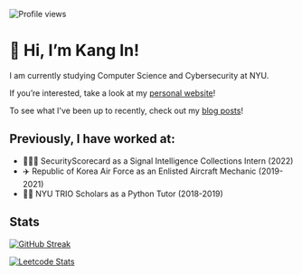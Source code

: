 ![Profile views](https://gpvc.arturio.dev/kip218)
# 👋 Hi, I’m Kang In!

I am currently studying Computer Science and Cybersecurity at NYU.

If you’re interested, take a look at my [personal website](https://kangin.me)!

To see what I've been up to recently, check out my [blog posts](https://kangin.me/blog/)!

## Previously, I have worked at:
- 👨🏼‍💻 SecurityScorecard as a Signal Intelligence Collections Intern (2022)
- ✈️ Republic of Korea Air Force as an Enlisted Aircraft Mechanic (2019-2021)
- 👨‍🏫 NYU TRIO Scholars as a Python Tutor (2018-2019)

## Stats

<!-- [![Top Langs](https://github-readme-stats.vercel.app/api/top-langs/?username=kip218&layout=compact&theme=dark&exclude_repo=Intro-to-Game-Programming-CS3113)](https://github.com/anuraghazra/github-readme-stats) -->

[![GitHub Streak](http://github-readme-streak-stats.herokuapp.com?user=kip218&theme=dark)](https://git.io/streak-stats)

[![Leetcode Stats](https://leetcard.jacoblin.cool/kip218)](https://leetcode.com/kip218)

<!-- ![GitHub Activity Graph](https://activity-graph.herokuapp.com/graph?username=kip218) -->
